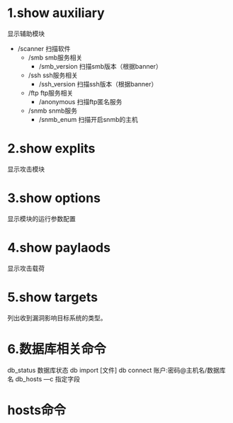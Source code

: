 # 1.show auxiliary
显示辅助模块

- /scanner 扫描软件
  - /smb smb服务相关
    - /smb_version 扫描smb版本（根据banner）
  - /ssh ssh服务相关
    - /ssh_version 扫描ssh版本（根据banner）
  - /ftp ftp服务相关
    - /anonymous 扫描ftp匿名服务
  - /snmb snmb服务
    - /snmb_enum 扫描开启snmb的主机


# 2.show explits

显示攻击模块

# 3.show options

显示模块的运行参数配置


# 4.show paylaods

显示攻击载荷


# 5.show targets

列出收到漏洞影响目标系统的类型。

# 6.数据库相关命令

db_status 数据库状态
db import [文件]
db connect 账户:密码@主机名/数据库名
db_hosts —c 指定字段
 

# hosts命令
